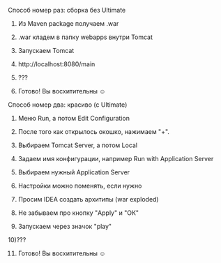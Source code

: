
Способ номер раз: сборка без Ultimate
1) Из Maven package получаем .war

2) .war кладем в папку webapps внутри Tomcat 

3) Запускаем Tomcat

4) http://localhost:8080/main

5) ???

6) Готово! Вы восхитительны :relaxed:


Способ номер два: красиво (с Ultimate)

1) Меню Run, а потом Edit Configuration

2) После того как открылось окошко, нажимаем "+". 

3) Выбираем Tomcat Server, а потом Local

4) Задаем имя конфигурации, например Run with Application Server

5) Выбираем нужный Application Server

6) Настройки можно поменять, если нужно

7) Просим IDEA создать архитипы (war exploded)

8) Не забываем про кнопку "Apply" и "ОК"

9) Запускаем через значок "play"

10)???

11) Готово! Вы восхитительны :relaxed:
